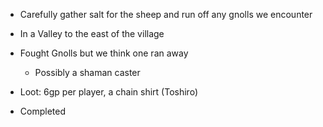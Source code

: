- Carefully gather salt for the sheep and run off any gnolls we encounter
- In a Valley to the east of the village
- Fought Gnolls but we think one ran away
    
    - Possibly a shaman caster
- Loot: 6gp per player, a chain shirt (Toshiro)
- Completed